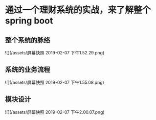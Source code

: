 # 通过一个理财系统的实战，来了解整个spring boot

## 整个系统的脉络

![](/assets/屏幕快照 2019-02-07 下午1.52.29.png)

## 系统的业务流程
![](/assets/屏幕快照 2019-02-07 下午1.55.08.png)

## 模块设计
![](/assets/屏幕快照 2019-02-07 下午2.00.07.png)







